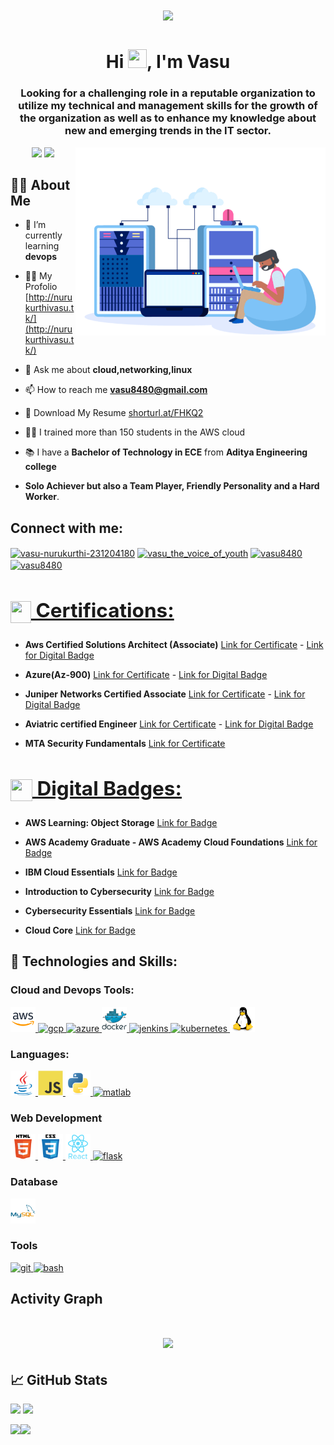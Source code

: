 <h1 align="center"><img src="https://raw.githubusercontent.com/vasu8480/vasu8480/main/vasu_va.gif"</h1>

<h1 align="center">Hi <img src="https://raw.githubusercontent.com/MartinHeinz/MartinHeinz/master/wave.gif" width="30px" height="30px" />, I'm Vasu</h1>
<h3 align="center"s>Looking for a challenging role in a reputable organization to utilize my technical and management skills for the growth of the organization as well as to enhance my knowledge about new and emerging trends in the IT sector.</h3>

<img align="right" alt="Coding" width="400" src="https://raw.githubusercontent.com/vasu8480/vasu8480/main/cloud.gif">

<p align="center"> <img src="https://komarev.com/ghpvc/?username=vasu8480&label=Profile%20views&color=blueviolet&style=flat" > <img src="https://hits.seeyoufarm.com/api/count/incr/badge.svg?url=https%3A%2F%2Fgithub.com%2F{vasu8480}1212%2Fhit-counter"></p>

## 🙋‍♂️ About Me

- 🌱 I’m currently learning **devops**

- 👨‍💻 My Profolio [http://nurukurthivasu.tk/](http://nurukurthivasu.tk/)

- 💬 Ask me about **cloud,networking,linux**

- 📫 How to reach me **vasu8480@gmail.com**

- 📄 Download My Resume [shorturl.at/FHKQ2](https://github.com/vasu8480/resume/blob/main/vasu_resume.pdf)<!-- url is shortten -https://github.com/vasu8480/resume/blob/main/vasu_resume.pdf-->

- 👨‍🎓 I trained more than 150 students in the AWS cloud

- 📚 I have a **Bachelor of Technology in ECE** from **Aditya Engineering college**

- **Solo Achiever but also a Team Player, Friendly Personality and a Hard Worker**.

## <h2 align="left">Connect with me:</h2>

<p align="left">
<a href="https://linkedin.com/in/vasu-nurukurthi-231204180" target="blank"><img align="center" src="https://img.icons8.com/fluent/48/000000/linkedin.png" alt="vasu-nurukurthi-231204180" height="40" width="40" /></a>
<a href="https://instagram.com/vasu_the_voice_of_youth" target="blank"><img align="center" src="https://raw.githubusercontent.com/rahuldkjain/github-profile-readme-generator/master/src/images/icons/Social/instagram.svg" alt="vasu_the_voice_of_youth" height="30" width="40" /></a>  
<a href="https://www.hackerrank.com/vasu8480" target="blank"><img align="center" src="https://raw.githubusercontent.com/rahuldkjain/github-profile-readme-generator/master/src/images/icons/Social/hackerrank.svg" alt="vasu8480" height="30" width="40" /></a>
<a href="https://www.leetcode.com/vasu8480" target="blank"><img align="center" src="https://raw.githubusercontent.com/rahuldkjain/github-profile-readme-generator/master/src/images/icons/Social/leet-code.svg" alt="vasu8480" height="30" width="40" /></a></p>


## <a href="https://github.com/vasu8480/Certifications" target="_blank"><h2 align="left"><img align="center" src="https://img.icons8.com/external-justicon-flat-justicon/344/external-certificate-reward-and-badges-justicon-flat-justicon.png" height="35" width="33"/> Certifications:</h2></a>

- **Aws Certified Solutions Architect (Associate)** [Link for Certificate](https://raw.githubusercontent.com/vasu8480/Certifications/main/AWS%20Certified%20Solutions%20Architect%20-%20Associate%20certificate.png) 	- 	[Link for Digital Badge](https://www.credly.com/badges/5e710905-4a88-4b90-91e4-c2c781b2c9cd/public_url)

- **Azure(Az-900)** [Link for Certificate](https://raw.githubusercontent.com/vasu8480/Certifications/main/Microsoft_Certified_Azure.png)	 - 	[Link for Digital Badge](https://www.credly.com/badges/24c61a0e-2964-4538-a237-05242bc362ea/public_url)

- **Juniper Networks Certified Associate** [Link for Certificate](https://raw.githubusercontent.com/vasu8480/Certifications/main/Junos%20certificate.png)	 - 	[Link for Digital Badge](https://www.credly.com/badges/51974264-f29b-433e-99d9-d2adcc153de1/public_url)

- **Aviatric certified Engineer** [Link for Certificate](https://raw.githubusercontent.com/vasu8480/Certifications/main/Aviatric%20certified%20Engineer%20Multi-Cloud.png)	 - 	[Link for Digital Badge](https://www.credly.com/badges/201ba22c-0f08-4bc8-aae9-5cb4b7fd6bdf/public_url)

- **MTA Security Fundamentals** [Link for Certificate](https://raw.githubusercontent.com/vasu8480/Certifications/main/MTA%20security%20fundamentals.png)


## <a href="https://github.com/vasu8480/Certifications" target="_blank"><h2 align="left"><img align="center" src="https://img.icons8.com/external-flaticons-flat-flat-icons/344/external-rewards-home-based-business-flaticons-flat-flat-icons-2.png" height="35" width="35"/> Digital Badges:</h2></a>

- **AWS Learning: Object Storage** [Link for Badge](https://www.credly.com/badges/7ed3642e-0eae-4d3b-9265-98098c390b39/public_url)

- **AWS Academy Graduate - AWS Academy Cloud Foundations** [Link for Badge](https://www.credly.com/badges/4cf2b6cd-c842-4d7b-93c6-7c4558709976/public_url)

- **IBM Cloud Essentials** [Link for Badge](https://www.credly.com/badges/b90b65aa-b6a1-46a8-9553-7d08b9477ab6/public_url)

- **Introduction to Cybersecurity** [Link for Badge](https://www.credly.com/badges/a7102fc2-4869-4cff-9f97-d1bcc38b8780/public_url)

- **Cybersecurity Essentials** [Link for Badge](https://www.credly.com/badges/1fd6c9b3-75dc-43fb-a827-53662783945b/public_url)

- **Cloud Core** [Link for Badge](https://www.credly.com/badges/86d4fa6f-3182-45d1-9ad6-0738877dd9df/public_url)


## 🚀 Technologies and Skills:
<h3 align="left">Cloud and Devops Tools:</h3>
<p align="left">

<a href="https://aws.amazon.com" target="_blank" rel="noreferrer"> <img src="https://raw.githubusercontent.com/github/explore/fbceb94436312b6dacde68d122a5b9c7d11f9524/topics/aws/aws.png" alt="aws" width="40" height="40"/> </a>
<a href="https://cloud.google.com" target="_blank" rel="noreferrer"> <img src="https://www.vectorlogo.zone/logos/google_cloud/google_cloud-icon.svg" alt="gcp" width="40" height="40"/> </a>
<a href="https://azure.microsoft.com/en-in/" target="_blank" rel="noreferrer"> <img src="https://www.vectorlogo.zone/logos/microsoft_azure/microsoft_azure-icon.svg" alt="azure" width="40" height="40"/> </a>
<a href="https://www.docker.com/" target="_blank" rel="noreferrer"> <img src="https://raw.githubusercontent.com/devicons/devicon/master/icons/docker/docker-original-wordmark.svg" alt="docker" width="40" height="40"/> </a>
<a href="https://www.jenkins.io" target="_blank" rel="noreferrer"> <img src="https://www.vectorlogo.zone/logos/jenkins/jenkins-icon.svg" alt="jenkins" width="40" height="40"/> </a>
<a href="https://kubernetes.io" target="_blank" rel="noreferrer"> <img src="https://www.vectorlogo.zone/logos/kubernetes/kubernetes-icon.svg" alt="kubernetes" width="40" height="40"/> </a>
<a href="https://www.linux.org/" target="_blank" rel="noreferrer"> <img src="https://raw.githubusercontent.com/devicons/devicon/master/icons/linux/linux-original.svg" alt="linux" width="40" height="40"/> </a>
</p>

<h3 align="left">Languages:</h3>
<p align="left"> 
<a href="https://www.java.com" target="_blank" rel="noreferrer"> <img src="https://raw.githubusercontent.com/devicons/devicon/master/icons/java/java-original.svg" alt="java" width="40" height="40"/> </a>
<a href="https://developer.mozilla.org/en-US/docs/Web/JavaScript" target="_blank" rel="noreferrer"> <img src="https://raw.githubusercontent.com/devicons/devicon/master/icons/javascript/javascript-original.svg" alt="javascript" width="40" height="40"/> </a>
<a href="https://www.python.org" target="_blank" rel="noreferrer"> <img src="https://raw.githubusercontent.com/devicons/devicon/master/icons/python/python-original.svg" alt="python" width="40" height="40"/> </a>
<a href="https://www.mathworks.com/" target="_blank" rel="noreferrer"> <img src="https://upload.wikimedia.org/wikipedia/commons/2/21/Matlab_Logo.png" alt="matlab" width="40" height="40"/> </a> </p>

<h3>Web Development</h3>
<a href="https://www.w3.org/html/" target="_blank" rel="noreferrer"> <img src="https://raw.githubusercontent.com/devicons/devicon/master/icons/html5/html5-original-wordmark.svg" alt="html5" width="40" height="40"/> </a>
<a href="https://www.w3schools.com/css/" target="_blank" rel="noreferrer"> <img src="https://raw.githubusercontent.com/devicons/devicon/master/icons/css3/css3-original-wordmark.svg" alt="css3" width="40" height="40"/> </a>
<a href="https://reactjs.org/" target="_blank" rel="noreferrer"> <img src="https://raw.githubusercontent.com/devicons/devicon/master/icons/react/react-original-wordmark.svg" alt="react" width="40" height="40"/> </a>
<a href="https://flask.palletsprojects.com/" target="_blank" rel="noreferrer"> <img src="https://www.vectorlogo.zone/logos/pocoo_flask/pocoo_flask-icon.svg" alt="flask" width="40" height="40"/> </a>

<h3>Database</h3>
<a href="https://www.mysql.com/" target="_blank" rel="noreferrer"> <img src="https://raw.githubusercontent.com/devicons/devicon/master/icons/mysql/mysql-original-wordmark.svg" alt="mysql" width="40" height="40"/> </a>

<h3>Tools</h3>
<a href="https://git-scm.com/" target="_blank" rel="noreferrer"> <img src="https://www.vectorlogo.zone/logos/git-scm/git-scm-icon.svg" alt="git" width="40" height="40"/> </a>
<a href="https://www.gnu.org/software/bash/" target="_blank" rel="noreferrer"> <img src="https://www.vectorlogo.zone/logos/gnu_bash/gnu_bash-icon.svg" alt="bash" width="40" height="40"/> </a>

## Activity Graph
<h1 align="center"><img src="http://github-profile-summary-cards.vercel.app/api/cards/profile-details?username=vasu8480&theme=radical">


## 📈 GitHub Stats

<img height="190px"  src="https://github-readme-stats.vercel.app/api/top-langs?username=vasu8480&hide=html&hide_title=true&hide_border=true&layout=compact&langs_count=6&exclude_repo=comp426,Redventures-Movie-Quotes&text_color=000&icon_color=fff&bg_color=0,52fa5a,4dfcff,c64dff&theme=graywhite" /> <img height="190px" src="http://github-profile-summary-cards.vercel.app/api/cards/stats?username=vasu8480&theme=2077" />

<img  src="https://github-readme-streak-stats.herokuapp.com?user=vasu8480&theme=radical&hide_border=true&date_format=j%20M%5B%20Y%5D"/><img src="http://github-profile-summary-cards.vercel.app/api/cards/productive-time?username=vasu8480&theme=2077&utcOffset=8"/>

